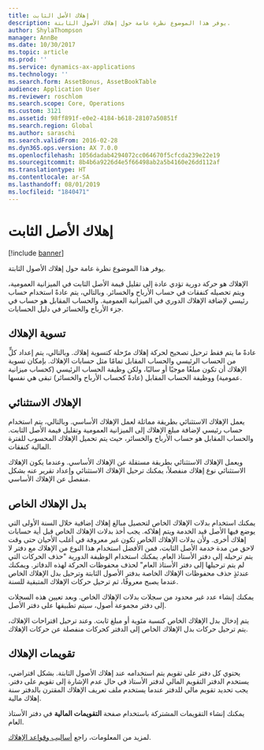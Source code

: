 ```yaml
---
title: إهلاك الأصل الثابت
description: يوفر هذا الموضوع نظرة عامة حول إهلاك الأصول الثابتة.
author: ShylaThompson
manager: AnnBe
ms.date: 10/30/2017
ms.topic: article
ms.prod: ''
ms.service: dynamics-ax-applications
ms.technology: ''
ms.search.form: AssetBonus, AssetBookTable
audience: Application User
ms.reviewer: roschlom
ms.search.scope: Core, Operations
ms.custom: 3121
ms.assetid: 98ff891f-e0e2-4184-b618-28107a50851f
ms.search.region: Global
ms.author: saraschi
ms.search.validFrom: 2016-02-28
ms.dyn365.ops.version: AX 7.0.0
ms.openlocfilehash: 1056dadab4294072cc064670f5cfcda239e22e19
ms.sourcegitcommit: 8b4b6a9226d4e5f66498ab2a5b4160e26dd112af
ms.translationtype: HT
ms.contentlocale: ar-SA
ms.lasthandoff: 08/01/2019
ms.locfileid: "1840471"
---
```

# <a name="fixed-asset-depreciation"></a>إهلاك الأصل الثابت

[!include [banner](../includes/banner.md)]

يوفر هذا الموضوع نظرة عامة حول إهلاك الأصول الثابتة.

الإهلاك هو حركة دورية تؤدي عادة إلى تقليل قيمة الأصل الثابت في الميزانية العمومية، ويتم تحصيله كنفقات في حساب الأرباح والخسائر. وبالتالي، يتم عادةً استخدام حساب رئيسي لإضافة الإهلاك الدوري في الميزانية العمومية. والحساب المقابل هو حساب في جزء الأرباح والخسائر في دليل الحسابات.

## <a name="depreciation-adjustment"></a>تسوية الإهلاك
عادةً ما يتم فقط ترحيل تصحيح لحركة إهلاك مرّحلة كتسوية إهلاك. وبالتالي، يتم إعداد كلٍّ من الحساب الرئيسي والحساب المقابل تمامًا مثل حسابات الإهلاك. بإمكان تسوية الإهلاك أن تكون مبلغًا موجبًا أو سالبًا، ولكن وظيفة الحساب الرئيسي (كحساب ميزانية عمومية) ووظيفة الحساب المقابل (عادةً كحساب الأرباح والخسائر) تبقى هي نفسها.

## <a name="extraordinary-depreciation"></a>الإهلاك الاستثنائي
يعمل الإهلاك الاستثنائي بطريقة مماثلة لعمل الإهلاك الأساسي. وبالتالي، يتم استخدام حساب رئيسي لإضافة مبلغ الإهلاك إلى الميزانية العمومية وتقليل قيمة الأصل الثابت. والحساب المقابل هو حساب الأرباح والخسائر، حيث يتم تحميل الإهلاك المحسوب للفترة المالية كنفقات. 

ويعمل الإهلاك الاستثنائي بطريقة مستقلة عن الإهلاك الأساسي. وعندما يكون الإهلاك الاستثنائي نوع إهلاك منفصلاً، يمكنك ترحيل الإهلاك الاستثنائي وإعداد تقرير عنه بشكل منفصل عن الإهلاك الأساسي.

## <a name="special-depreciation-allowance"></a>بدل الإهلاك الخاص
يمكنك استخدام بدلات الإهلاك الخاص لتحصيل مبالغ إهلاك إضافية خلال السنة الأولى التي يوضع فيها الأصل قيد الخدمة ويتم إهلاكه. يجب أخذ بدلات الإهلاك الخاص قبل أية حسابات إهلاك أخرى. ولأن بدلات الإهلاك الخاص تكون غير معروفة في أغلب الأحيان حتى وقت لاحق من مدة خدمة الأصل الثابت، فمن الأفضل استخدام هذا النوع من الإهلاك مع دفتر لا يتم ترحيله إلى دفتر الأستاذ العام. يمكنك استخدام الوظيفة الدورية "حذف الحركات التي لم يتم ترحيلها إلى دفتر الأستاذ العام"‬ لحذف محفوظات الحركة لهذه الدفاتر. ويمكنك عندئذٍ حذف محفوظات الإهلاك الخاصة بدفتر الأصول الثابتة وترحيل بدل الإهلاك الخاص عندما يصبح معروفًا، ثم ترحيل حركات الإهلاك المتبقية للسنة. 

يمكنك إنشاء عدد غير محدود من سجلات بدلات الإهلاك الخاص. وبعد تعيين هذه السجلات إلى دفتر مجموعة أصول، سيتم تطبيقها على دفتر الأصل. 

يتم إدخال بدل الإهلاك الخاص كنسبة مئوية أو مبلغ ثابت. وعند ترحيل اقتراحات الإهلاك، يتم ترحيل حركات بدل الإهلاك الخاص إلى الدفتر كحركات منفصلة عن حركات الإهلاك.

## <a name="depreciation-calendars"></a> تقويمات الإهلاك
يحتوي كل دفتر على تقويم يتم استخدامه عند إهلاك الأصول الثابتة. بشكل افتراضي، يستخدم الدفتر التقويم المالي لدفتر الأستاذ‬ في حال عدم الإشارة إلى تقويم على دفتر. يجب تحديد تقويم مالي للدفتر عندما يستخدم ملف تعريف الإهلاك المقترن بالدفتر سنة إهلاك مالية. 

يمكنك إنشاء التقويمات المشتركة باستخدام صفحة **التقويمات المالية** في دفتر الأستاذ العام.

لمزيد من المعلومات، راجع [أساليب وقواعد الإهلاك](depreciation-methods-conventions.md).



